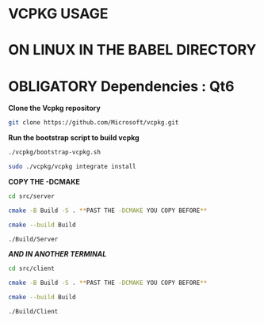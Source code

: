 # VCPKG USAGE

# ON LINUX IN THE BABEL DIRECTORY

# OBLIGATORY Dependencies : Qt6

**Clone the Vcpkg repository**

```bash
git clone https://github.com/Microsoft/vcpkg.git
```

**Run the bootstrap script to build vcpkg**

```bash
./vcpkg/bootstrap-vcpkg.sh
```

```bash
sudo ./vcpkg/vcpkg integrate install
```

**COPY THE -DCMAKE**

```bash
cd src/server
```

```bash
cmake -B Build -S . **PAST THE -DCMAKE YOU COPY BEFORE**
```

```bash
cmake --build Build
```

```bash
./Build/Server
```

***AND IN ANOTHER TERMINAL***

```bash
cd src/client
```

```bash
cmake -B Build -S . **PAST THE -DCMAKE YOU COPY BEFORE**
```

```bash
cmake --build Build
```

```bash
./Build/Client
```
